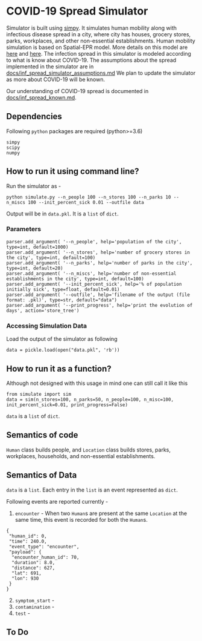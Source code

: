 # COVID-19 Spread Simulator

Simulator is built using [simpy](!https://simpy.readthedocs.io/en/latest/simpy_intro/index.html).
It simulates human mobility along with infectious disease spread in a city, where city has houses, grocery stores, parks, workplaces, and other non-essential establishments.
Human mobility simulation is based on Spatial-EPR model. More details on this model are [here](https://www.nature.com/articles/ncomms9166) and [here](https://www.nature.com/articles/nphys1760).
The infection spread in this simulator is modeled according to what is know about COVID-19.
The assumptions about the spread implemented in the simulator are in [docs/inf_spread_simulator_assumptions.md](docs/inf_spread_simulator_assumptions.md)
We plan to update the simulator as more about COVID-19 will be known.

Our understanding of COVID-19 spread is documented in [docs/inf_spread_known.md](docs/inf_spread_known.md).

## Dependencies
Following `python` packages are required (python>=3.6)
```
simpy
scipy
numpy
```

## How to run it using command line?
Run the simulator as -
```
python simulate.py --n_people 100 --n_stores 100 --n_parks 10 --n_miscs 100 --init_percent_sick 0.01 --outfile data
```

Output will be in `data.pkl`. It is a `list` of `dict`.

### Parameters

```
parser.add_argument( '--n_people', help='population of the city', type=int, default=1000)
parser.add_argument( '--n_stores', help='number of grocery stores in the city', type=int, default=100)
parser.add_argument( '--n_parks', help='number of parks in the city', type=int, default=20)
parser.add_argument( '--n_miscs', help='number of non-essential establishments in the city', type=int, default=100)
parser.add_argument( '--init_percent_sick', help='% of population initially sick', type=float, default=0.01)
parser.add_argument( '--outfile', help='filename of the output (file format: .pkl)', type=str, default="data")
parser.add_argument( '--print_progress', help='print the evolution of days', action='store_tree')
```

### Accessing Simulation Data
Load the output of the simulator as following
```
data = pickle.load(open("data.pkl", 'rb'))
```

## How to run it as a function?
Although not designed with this usage in mind one can still call it like this
```
from simulate import sim
data = sim(n_stores=100, n_parks=50, n_people=100, n_misc=100, init_percent_sick=0.01, print_progress=False)
```

`data` is a `list` of `dict`.

## Semantics of code
`Human` class builds people, and `Location` class builds stores, parks, workplaces, households, and non-essential establishments.

## Semantics of Data
`data` is a `list`. Each entry in the `list` is an event represented as `dict`.

Following events are reported currently -
1. `encounter` - When two `Human`s are present at the same `Location` at the same time, this event is recorded for both the `Human`s.

```
{
 "human_id": 0,
 "time": 240.0,
 "event_type": "encounter",
 "payload": {
  "encounter_human_id": 70,
  "duration": 8.0,
  "distance": 627,
  "lat": 691,
  "lon": 930
 }
}
```
2. `symptom_start` -
3. `contamination` -
4. `test` -

## To Do
